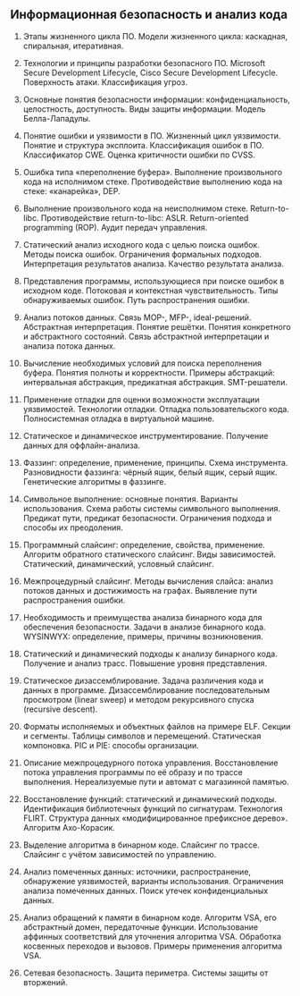 
## Информационная безопасность и анализ кода

1. Этапы жизненного цикла ПО. Модели жизненного цикла: каскадная, спиральная,
   итеративная.

2. Технологии и принципы разработки безопасного ПО. Microsoft Secure Development
   Lifecycle, Cisco Secure Development Lifecycle. Поверхность атаки.
Классификация угроз.

3. Основные понятия безопасности информации: конфиденциальность, целостность,
   доступность. Виды защиты информации. Модель Белла-Лападулы.

4. Понятие ошибки и уязвимости в ПО. Жизненный цикл уязвимости. Понятие и
   структура эксплоита. Классификация ошибок в ПО. Классификатор CWE. Оценка
критичности ошибки по CVSS.

5. Ошибка типа «переполнение буфера». Выполнение произвольного кода на
   исполнимом стеке. Противодействие выполнению кода на стеке: «канарейка», DEP.

6. Выполнение произвольного кода на неисполнимом стеке. Return-to-libc.
   Противодействие return-to-libc: ASLR. Return-oriented programming (ROP).
Аудит передач управления.

7. Статический анализ исходного кода с целью поиска ошибок. Методы поиска
   ошибок. Ограничения формальных подходов. Интерпретация результатов анализа.
Качество результата анализа.

8. Представления программы, использующиеся при поиске ошибок в исходном коде.
   Потоковая и контекстная чувствительность. Типы обнаруживаемых ошибок. Путь
распространения ошибки.

9. Анализ потоков данных. Связь MOP-, MFP-, ideal-решений. Абстрактная
   интерпретация. Понятие решётки. Понятия конкретного и абстрактного состояний.
Связь абстрактной интерпретации и анализа потока данных.

10. Вычисление необходимых условий для поиска переполнения буфера. Понятия
    полноты и корректности. Примеры абстракций: интервальная абстракция,
предикатная абстракция. SMT-решатели.

11. Применение отладки для оценки возможности эксплуатации уязвимостей.
    Технологии отладки. Отладка пользовательского кода. Полносистемная отладка в
виртуальной машине.

12. Статическое и динамическое инструментирование. Получение данных для
    оффлайн-анализа.

13. Фаззинг: определение, применение, принципы. Схема инструмента. Разновидности
    фаззинга: чёрный ящик, белый ящик, серый ящик. Генетические алгоритмы в
фаззинге.

14. Символьное выполнение: основные понятия. Варианты использования. Схема
    работы системы символьного выполнения. Предикат пути, предикат безопасности.
Ограничения подхода и способы их преодоления.

15. Программный слайсинг: определение, свойства, применение. Алгоритм обратного
    статического слайсинг. Виды зависимостей. Статический, динамический,
условный слайсинг.

16. Межпроцедурный слайсинг. Методы вычисления слайса: анализ потоков данных и
    достижимость на графах. Выявление пути распространения ошибки.

17. Необходимость и преимущества анализа бинарного кода для обеспечения
    безопасности. Задачи в анализе бинарного кода. WYSINWYX: определение,
примеры, причины возникновения.

18. Статический и динамический подходы к анализу бинарного кода. Получение и
    анализ трасс. Повышение уровня представления.

19. Статическое дизассемблирование. Задача различения кода и данных в программе.
    Дизассемблирование последовательным просмотром (linear sweep) и методом
рекурсивного спуска (recursive descent).

20. Форматы исполняемых и объектных файлов на примере ELF. Секции и сегменты.
    Таблицы символов и перемещений. Статическая компоновка. PIC и PIE: способы
организации.

21. Описание межпроцедурного потока управления. Восстановление потока управления
    программы по её образу и по трассе выполнения. Нереализуемые пути и автомат
с магазинной памятью.

22. Восстановление функций: статический и динамический подходы. Идентификация
    библиотечных функций по сигнатурам. Технология FLIRT. Структура данных
«модифицированное префиксное дерево». Алгоритм Ахо-Корасик.

23. Выделение алгоритма в бинарном коде. Слайсинг по трассе. Слайсинг с учётом
    зависимостей по управлению.

24. Анализ помеченных данных: источники, распространение, обнаружение
    уязвимостей, варианты использования. Ограничения анализа помеченных данных.
Поиск утечек конфиденциальных данных.

25. Анализ обращений к памяти в бинарном коде. Алгоритм VSA, его абстрактный
    домен, передаточные функции. Использование аффинных соответствий для
уточнения алгоритма VSA. Обработка косвенных переходов и вызовов. Примеры
применения алгоритма VSA.

26. Сетевая безопасность. Защита периметра. Системы защиты от вторжений.
